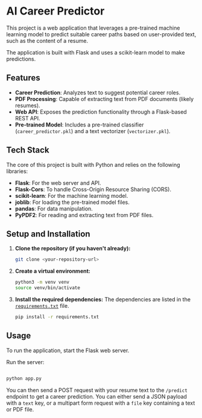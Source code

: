# AI Career Predictor

This project is a web application that leverages a pre-trained machine learning model to predict suitable career paths based on user-provided text, such as the content of a resume.

The application is built with Flask and uses a scikit-learn model to make predictions.

## Features

*   **Career Prediction**: Analyzes text to suggest potential career roles.
*   **PDF Processing**: Capable of extracting text from PDF documents (likely resumes).
*   **Web API**: Exposes the prediction functionality through a Flask-based REST API.
*   **Pre-trained Model**: Includes a pre-trained classifier (`career_predictor.pkl`) and a text vectorizer (`vectorizer.pkl`).

## Tech Stack

The core of this project is built with Python and relies on the following libraries:

*   **Flask**: For the web server and API.
*   **Flask-Cors**: To handle Cross-Origin Resource Sharing (CORS).
*   **scikit-learn**: For the machine learning model.
*   **joblib**: For loading the pre-trained model files.
*   **pandas**: For data manipulation.
*   **PyPDF2**: For reading and extracting text from PDF files.

## Setup and Installation

1.  **Clone the repository (if you haven't already):**
    ```sh
    git clone <your-repository-url>
    
    ```

2.  **Create a virtual environment:**
    ```sh
    python3 -m venv venv
    source venv/bin/activate
    ```

3.  **Install the required dependencies:**
    The dependencies are listed in the [`requirements.txt`](requirements.txt) file.
    ```sh
    pip install -r requirements.txt
    ```

## Usage

To run the application, start the Flask web server.

Run the server:

```sh

python app.py
```

You can then send a POST request with your resume text to the `/predict` endpoint to get a career prediction. You can either send a JSON payload with a `text` key, or a multipart form request with a `file` key containing a text or PDF file.
